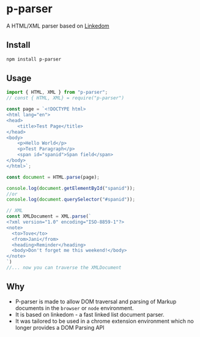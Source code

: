 # p-parser

A HTML/XML parser based on [Linkedom](https://github.com/WebReflection/linkedom)

## Install

```sh
npm install p-parser
```
## Usage
```js
import { HTML, XML } from "p-parser"; 
// const { HTML, XML} = require("p-parser")

const page = `<!DOCTYPE html>
<html lang="en">
<head>
    <title>Test Page</title>
</head>
<body>
    <p>Hello World</p>
    <p>Test Paragraph</p>
    <span id="spanid">Span field</span>
</body>
</html>`;

const document = HTML.parse(page);

console.log(document.getElementById("spanid"));
//or
console.log(document.querySelector("#spanid"));

// XML
const XMLDocument = XML.parse(`
<?xml version="1.0" encoding="ISO-8859-1"?>
<note>
  <to>Tove</to>
  <from>Jani</from>
  <heading>Reminder</heading>
  <body>Don't forget me this weekend!</body>
</note>
`)
//... now you can traverse the XMLDocument
```
## Why
- P-parser is made to allow DOM traversal and parsing of Markup documents in the `browser` or `node` environment.
- It is based on linkedom - a fast linked list document parser.
- It was tailored to be used in a chrome extension environment which no longer provides a DOM Parsing API
